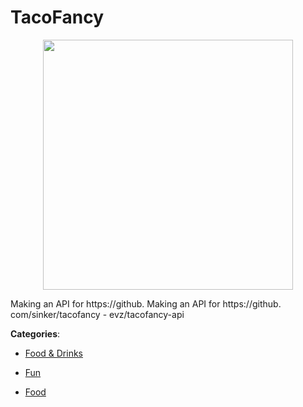 # TacoFancy
<p align="center">
    <img width="400" src="https://raw.githubusercontent.com/apis-list/apis-list/apis/tacofancy/logo_256x256.png" />
</p>

Making an API for https://github. Making an API for https://github. com/sinker/tacofancy - evz/tacofancy-api



**Categories**:
- [Food & Drinks](https://github.com/apis-list/apis-list#food-and-drinks)
- [Fun](https://github.com/apis-list/apis-list#fun)




- [Food](https://github.com/apis-list/apis-list#food)






